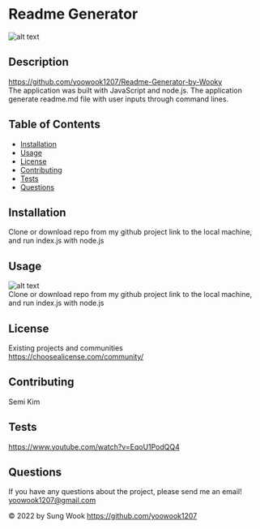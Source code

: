 
  # Readme Generator

  ![alt text](https://img.shields.io/static/v1?label=LICENSE&message=Existing_Projects_and_Communities&color=yellow)

  ## Description
  
  https://github.com/yoowook1207/Readme-Generator-by-Wooky<br />
  The application was built with JavaScript and node.js. The application generate readme.md file with user inputs through command lines.

  ## Table of Contents
  * [Installation](#installation)
  * [Usage](#usage)
  * [License](#license)
  * [Contributing](#contributing)
  * [Tests](#tests)
  * [Questions](#questions)
  
  ## Installation

  Clone or download repo from my github project link to the local machine, and run index.js with node.js

  ## Usage
  ![alt text](https://raw.githubusercontent.com/yoowook1207/Readme-Generator-by-Wooky/feature/screenshot/examplescs.png)<br />
  Clone or download repo from my github project link to the local machine, and run index.js with node.js

  
  ## License
  Existing projects and communities
  <br />https://choosealicense.com/community/
  

  ## Contributing

  Semi Kim

  ## Tests

  https://www.youtube.com/watch?v=EqoU1PodQQ4

  ## Questions

  If you have any questions about the project, please send me an email!<br />
  yoowook1207@gmail.com
  

  &copy; 2022 by Sung Wook https://github.com/yoowook1207
